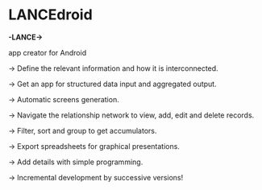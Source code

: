 # LANCEdroid

**-LANCE->**
 
app creator for Android

-> Define the relevant information and how it is interconnected.

-> Get an app for structured data input and aggregated output.

-> Automatic screens generation.

-> Navigate the relationship network to view, add, edit and delete records.

-> Filter, sort and group to get accumulators.

-> Export spreadsheets for graphical presentations.

-> Add details with simple programming.

-> Incremental development by successive versions!
